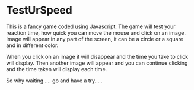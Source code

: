 # TestUrSpeed
This is a fancy game coded using Javascript. The game will test your reaction time, how quick you can move the mouse and click on an image. Image will appear in any part of the screen, it can be a circle or a square and in different color. 

When you click on an image it will disappear and the time you take to click will display. Then another image will appear and you can continue clicking and the time taken will display each time. 

So why waiting..... go and have a try.....
